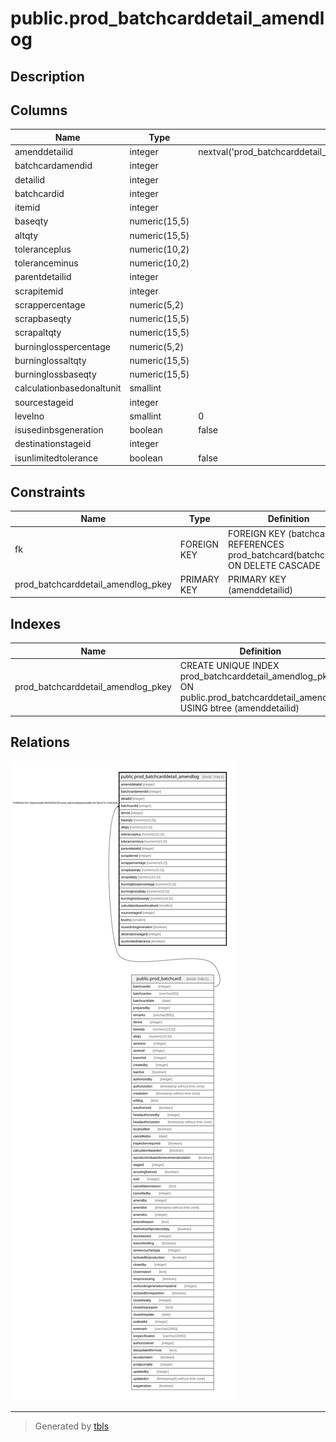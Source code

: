 # public.prod_batchcarddetail_amendlog

## Description

## Columns

| Name | Type | Default | Nullable | Children | Parents | Comment |
| ---- | ---- | ------- | -------- | -------- | ------- | ------- |
| amenddetailid | integer | nextval('prod_batchcarddetail_amendlog_amenddetailid_seq'::regclass) | false |  |  |  |
| batchcardamendid | integer |  | true |  |  |  |
| detailid | integer |  | true |  |  |  |
| batchcardid | integer |  | true |  | [public.prod_batchcard](public.prod_batchcard.md) |  |
| itemid | integer |  | true |  |  |  |
| baseqty | numeric(15,5) |  | true |  |  |  |
| altqty | numeric(15,5) |  | true |  |  |  |
| toleranceplus | numeric(10,2) |  | true |  |  |  |
| toleranceminus | numeric(10,2) |  | true |  |  |  |
| parentdetailid | integer |  | true |  |  |  |
| scrapitemid | integer |  | true |  |  |  |
| scrappercentage | numeric(5,2) |  | true |  |  |  |
| scrapbaseqty | numeric(15,5) |  | true |  |  |  |
| scrapaltqty | numeric(15,5) |  | true |  |  |  |
| burninglosspercentage | numeric(5,2) |  | true |  |  |  |
| burninglossaltqty | numeric(15,5) |  | true |  |  |  |
| burninglossbaseqty | numeric(15,5) |  | true |  |  |  |
| calculationbasedonaltunit | smallint |  | true |  |  |  |
| sourcestageid | integer |  | true |  |  |  |
| levelno | smallint | 0 | true |  |  |  |
| isusedinbsgeneration | boolean | false | true |  |  |  |
| destinationstageid | integer |  | true |  |  |  |
| isunlimitedtolerance | boolean | false | true |  |  |  |

## Constraints

| Name | Type | Definition |
| ---- | ---- | ---------- |
| fk | FOREIGN KEY | FOREIGN KEY (batchcardid) REFERENCES prod_batchcard(batchcardid) ON DELETE CASCADE |
| prod_batchcarddetail_amendlog_pkey | PRIMARY KEY | PRIMARY KEY (amenddetailid) |

## Indexes

| Name | Definition |
| ---- | ---------- |
| prod_batchcarddetail_amendlog_pkey | CREATE UNIQUE INDEX prod_batchcarddetail_amendlog_pkey ON public.prod_batchcarddetail_amendlog USING btree (amenddetailid) |

## Relations

![er](public.prod_batchcarddetail_amendlog.svg)

---

> Generated by [tbls](https://github.com/k1LoW/tbls)
